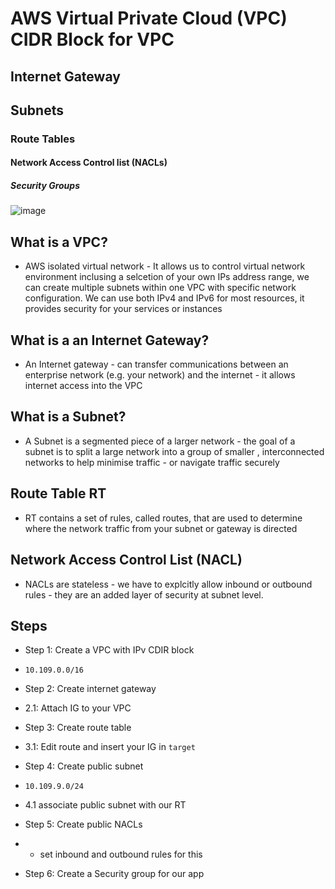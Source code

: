 # AWS Virtual Private Cloud (VPC) CIDR Block for VPC
## Internet Gateway
## Subnets
### Route Tables
#### Network Access Control list (NACLs)
##### Security Groups

![image](https://user-images.githubusercontent.com/88186084/132206837-00a308d2-ee2d-4daf-ad77-8aa525a09b4a.png)

## What is a VPC?
- AWS isolated virtual network - It allows us to control virtual network environment inclusing a selcetion of your own IPs address range, we can create multiple subnets within one VPC with specific network configuration. We can use both IPv4 and IPv6 for most resources, it provides security for your services or instances

## What is a an Internet Gateway?
- An Internet gateway - can transfer communications between an enterprise network (e.g. your network) and the internet - it allows internet access into the VPC

## What is a Subnet?
- A Subnet is a segmented piece of a larger network - the goal of a subnet is to split a large network into a group of smaller , interconnected networks to help minimise traffic - or navigate traffic securely

## Route Table RT
- RT contains a set of rules, called routes, that are used to determine where the network traffic from your subnet or gateway is directed

## Network Access Control List (NACL)
-  NACLs are stateless - we have to explcitly allow inbound or outbound rules - they are an added layer of security at subnet level.


## Steps

- Step 1: Create a VPC with IPv CDIR block 
- `10.109.0.0/16`

- Step 2: Create internet gateway
- 2.1: Attach IG to your VPC

- Step 3: Create route table
- 3.1: Edit route and insert your IG in `target`

- Step 4: Create public subnet
- `10.109.9.0/24`
- 4.1 associate public subnet with our RT

- Step 5: Create public NACLs
- - set inbound and outbound rules for this

- Step 6: Create a Security group for our app








